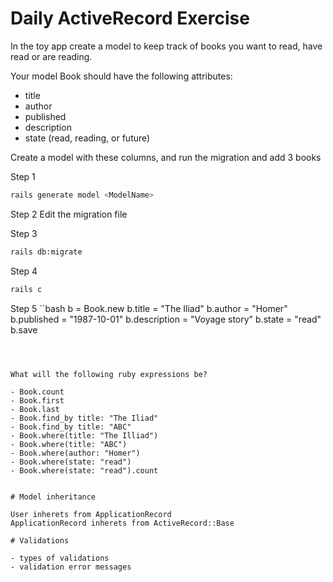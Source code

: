 # Daily ActiveRecord Exercise

In the toy app create a model to keep track of books you want to read, have read or are reading.

Your model Book should have the following attributes:

- title
- author
- published
- description
- state (read, reading, or future)

Create a model with these columns, and run the migration and add 3 books

Step 1

```bash
rails generate model <ModelName>
```

Step 2
Edit the migration file

Step 3
```bash
rails db:migrate
```

Step 4
```bash
rails c
```

Step 5
``bash
b = Book.new
b.title = "The Iliad"
b.author = "Homer"
b.published = "1987-10-01"
b.description = "Voyage story"
b.state = "read"
b.save
```



What will the following ruby expressions be?

- Book.count
- Book.first
- Book.last
- Book.find_by title: "The Iliad"
- Book.find_by title: "ABC"
- Book.where(title: "The Illiad")
- Book.where(title: "ABC")
- Book.where(author: "Homer")
- Book.where(state: "read")
- Book.where(state: "read").count


# Model inheritance

User inherets from ApplicationRecord
ApplicationRecord inherets from ActiveRecord::Base

# Validations

- types of validations
- validation error messages
